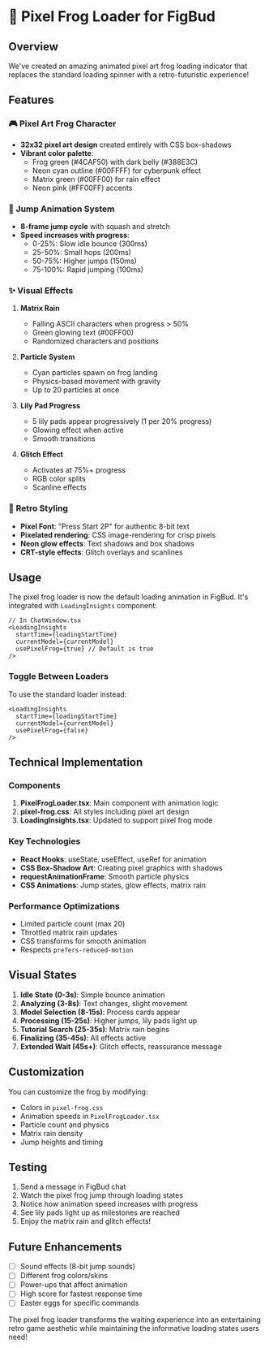 # 🐸 Pixel Frog Loader for FigBud

## Overview
We've created an amazing animated pixel art frog loading indicator that replaces the standard loading spinner with a retro-futuristic experience!

## Features

### 🎮 Pixel Art Frog Character
- **32x32 pixel art design** created entirely with CSS box-shadows
- **Vibrant color palette**: 
  - Frog green (#4CAF50) with dark belly (#388E3C)
  - Neon cyan outline (#00FFFF) for cyberpunk effect
  - Matrix green (#00FF00) for rain effect
  - Neon pink (#FF00FF) accents

### 🦘 Jump Animation System
- **8-frame jump cycle** with squash and stretch
- **Speed increases with progress**:
  - 0-25%: Slow idle bounce (300ms)
  - 25-50%: Small hops (200ms)
  - 50-75%: Higher jumps (150ms)
  - 75-100%: Rapid jumping (100ms)

### ✨ Visual Effects

1. **Matrix Rain**
   - Falling ASCII characters when progress > 50%
   - Green glowing text (#00FF00)
   - Randomized characters and positions

2. **Particle System**
   - Cyan particles spawn on frog landing
   - Physics-based movement with gravity
   - Up to 20 particles at once

3. **Lily Pad Progress**
   - 5 lily pads appear progressively (1 per 20% progress)
   - Glowing effect when active
   - Smooth transitions

4. **Glitch Effect**
   - Activates at 75%+ progress
   - RGB color splits
   - Scanline effects

### 🎨 Retro Styling
- **Pixel Font**: "Press Start 2P" for authentic 8-bit text
- **Pixelated rendering**: CSS image-rendering for crisp pixels
- **Neon glow effects**: Text shadows and box shadows
- **CRT-style effects**: Glitch overlays and scanlines

## Usage

The pixel frog loader is now the default loading animation in FigBud. It's integrated with `LoadingInsights` component:

```tsx
// In ChatWindow.tsx
<LoadingInsights 
  startTime={loadingStartTime}
  currentModel={currentModel}
  usePixelFrog={true} // Default is true
/>
```

### Toggle Between Loaders
To use the standard loader instead:
```tsx
<LoadingInsights 
  startTime={loadingStartTime}
  currentModel={currentModel}
  usePixelFrog={false}
/>
```

## Technical Implementation

### Components
1. **PixelFrogLoader.tsx**: Main component with animation logic
2. **pixel-frog.css**: All styles including pixel art design
3. **LoadingInsights.tsx**: Updated to support pixel frog mode

### Key Technologies
- **React Hooks**: useState, useEffect, useRef for animation
- **CSS Box-Shadow Art**: Creating pixel graphics with shadows
- **requestAnimationFrame**: Smooth particle physics
- **CSS Animations**: Jump states, glow effects, matrix rain

### Performance Optimizations
- Limited particle count (max 20)
- Throttled matrix rain updates
- CSS transforms for smooth animation
- Respects `prefers-reduced-motion`

## Visual States

1. **Idle State (0-3s)**: Simple bounce animation
2. **Analyzing (3-8s)**: Text changes, slight movement
3. **Model Selection (8-15s)**: Process cards appear
4. **Processing (15-25s)**: Higher jumps, lily pads light up
5. **Tutorial Search (25-35s)**: Matrix rain begins
6. **Finalizing (35-45s)**: All effects active
7. **Extended Wait (45s+)**: Glitch effects, reassurance message

## Customization

You can customize the frog by modifying:
- Colors in `pixel-frog.css`
- Animation speeds in `PixelFrogLoader.tsx`
- Particle count and physics
- Matrix rain density
- Jump heights and timing

## Testing

1. Send a message in FigBud chat
2. Watch the pixel frog jump through loading states
3. Notice how animation speed increases with progress
4. See lily pads light up as milestones are reached
5. Enjoy the matrix rain and glitch effects!

## Future Enhancements

- [ ] Sound effects (8-bit jump sounds)
- [ ] Different frog colors/skins
- [ ] Power-ups that affect animation
- [ ] High score for fastest response time
- [ ] Easter eggs for specific commands

The pixel frog loader transforms the waiting experience into an entertaining retro game aesthetic while maintaining the informative loading states users need!